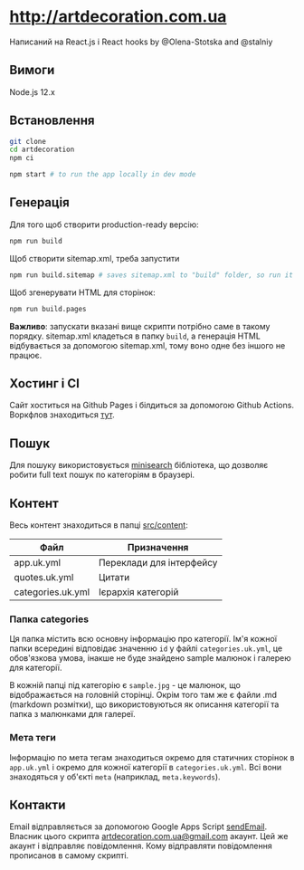 # http://artdecoration.com.ua

Написаний на React.js і React hooks by @Olena-Stotska and @stalniy

## Вимоги

Node.js 12.x

## Встановлення

```sh
git clone
cd artdecoration
npm ci

npm start # to run the app locally in dev mode
```

## Генерація

Для того щоб створити production-ready версію:

```sh
npm run build
```

Щоб створити sitemap.xml, треба запустити

```sh
npm run build.sitemap # saves sitemap.xml to "build" folder, so run it after npm run build
```

Щоб згенерувати HTML для сторінок:

```sh
npm run build.pages
```

**Важливо**: запускати вказані вище скрипти потрібно саме в такому порядку. sitemap.xml кладеться в папку `build`, а генерація HTML відбувається за допомогою sitemap.xml, тому воно одне без іншого не працює.

## Хостинг і CI

Сайт хоститься на Github Pages і білдиться за допомогою Github Actions. Воркфлов знаходиться [тут](.github/workflows/main.yml).

## Пошук

Для пошуку використовується [minisearch] бібліотека, що дозволяє робити full text пошук по категоріям в браузері.

[minisearch]: https://lucaong.github.io/minisearch/

## Контент

Весь контент знаходиться в папці [src/content](./src/content):

| Файл                  | Призначення                    |
| ----------------------|------------------------------|
| app.uk.yml            | Переклади для інтерфейсу         |
| quotes.uk.yml         | Цитати                        |
| categories.uk.yml     | Ієрархія категорій                |

### Папка categories

Ця папка містить всю основну інформацію про категорії. Ім'я кожної папки всередині відповідає значенню `id` у файлі `categories.uk.yml`, це обов'язкова умова, інакше не буде знайдено sample малюнок і галерею для категорії.

В кожній папці під категорію є `sample.jpg` - це малюнок, що відображається на головній сторінці. Окрім того там же є файли .md (markdown розмітки), що використовуються як описання категорії та папка з малюнками для галереї.

### Мета теги

Інформацію по мета тегам знаходиться окремо для статичних сторінок в `app.uk.yml` і окремо для кожної категорії в `categories.uk.yml`. Всі вони знаходяться у об'єкті `meta` (наприклад, `meta.keywords`).

## Контакти

Email відправляється за допомогою Google Apps Script [sendEmail](https://script.google.com/d/1-Hn2I7Ee420s2ytd92jnBgVr8HJAVaHH4ZoxUkD9hhCXmVYzM02y1bgt/edit?splash=yes#). Власник цього скрипта artdecoration.com.ua@gmail.com акаунт. Цей же акаунт і відправляє повідомлення. Кому відправляти повідомлення прописанов в самому скрипті.
